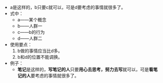 - a是这样的，b只要c就可以，可是d要考虑的事情就很多了。
- 式中：
	- a——某个概念
	- b——人群一
	- c——b的行为
	- d——人群二
- 使用要点：
  1. b做的事情应当比d多。
  2. b和d的位置不能调换。
- 例子：
	- **笔记**是这样的，**写笔记的人**只要**用心去思考，努力去写**就可以，可是**看笔记的人**要考虑的事情就很多了。